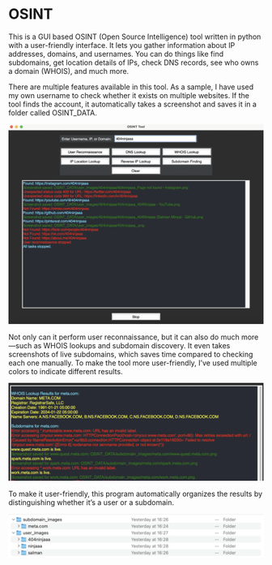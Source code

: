 # OSINT
This is a GUI based OSINT (Open Source Intelligence) tool written in python with a user-friendly interface. It lets you gather information about IP addresses, domains, and usernames. You can do things like find subdomains, get location details of IPs, check DNS records, see who owns a domain (WHOIS), and much more. 

There are multiple features available in this tool. As a sample, I have used my own username to check whether it exists on multiple websites. If the tool finds the account, it automatically takes a screenshot and saves it in a folder called OSINT_DATA.

![image alt](https://github.com/404Ninjaaa/OSINT/blob/main/Screenshot%202025-06-08%20at%2015.05.18.png?raw=true)

Not only can it perform user reconnaissance, but it can also do much more—such as WHOIS lookups and subdomain discovery. It even takes screenshots of live subdomains, which saves time compared to checking each one manually. To make the tool more user-friendly, I’ve used multiple colors to indicate different results.

![image alt](https://github.com/404Ninjaaa/OSINT/blob/main/Screenshot%202025-06-08%20at%2015.07.20.png?raw=true)

To make it user-friendly, this program automatically organizes the results by distinguishing whether it’s a user or a subdomain.

![image alt](https://github.com/404Ninjaaa/OSINT/blob/main/Screenshot%202025-06-08%20at%2015.09.54.png?raw=true)
